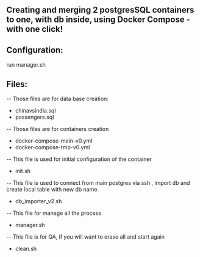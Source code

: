 ##  Creating and merging 2 postgresSQL containers to one, with db inside, using Docker Compose - with one click!

## Configuration:
run manager.sh

## Files:
-- Those files are for data base creation:
- chinavsindia.sql
- passengers.sql

-- Those files are for containers creation
- docker-compose-main-v0.yml
- docker-compose-tmp-v0.yml

-- This file is used for initial configuration of the container
- init.sh

-- This file is used to connect from main postgres via ssh , import db and create local table with new db name.
- db_importer_v2.sh

-- This file for manage all the process
- manager.sh

-- This file is for QA, if you will want to erase all and start again
- clean.sh 
